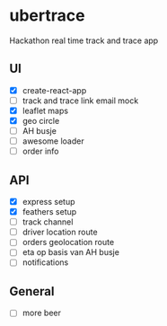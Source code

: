 # ubertrace
Hackathon real time track and trace app 

## UI 
- [x] create-react-app
- [ ] track and trace link email mock
- [x] leaflet maps
- [x] geo circle
- [ ] AH busje
- [ ] awesome loader
- [ ] order info

## API 

- [x] express setup
- [x] feathers setup
- [ ] track channel
- [ ] driver location route
- [ ] orders geolocation route
- [ ] eta op basis van AH busje
- [ ] notifications

## General
- [ ] more beer
